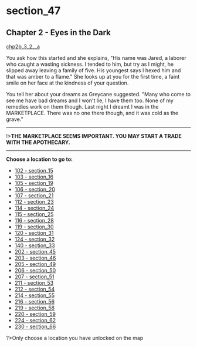
# section_47

## Chapter 2 - Eyes in the Dark

[chp2b_3_2__a](../../decomp/app/src/main/res/raw/chp2b_3_2__a.mp3 ':include :type=audio')

You ask how this started and she explains, "His name was Jared, a laborer who caught a wasting sickness. I tended to him, but try as I might, he slipped away leaving a family of five. His youngest says I hexed him and that was amber to a flame." She looks up at you for the first time, a faint smile on her face at the kindness of your question.

You tell her about your dreams as Greycane suggested. "Many who come to see me have bad dreams and I won't lie, I have them too. None of my remedies work on them though. Last night I dreamt I was in the MARKETPLACE. There was no one there though, and it was cold as the grave."

---

!>**THE MARKETPLACE SEEMS IMPORTANT.  YOU MAY START A TRADE WITH THE APOTHECARY.** 

---



**Choose a location to go to:**

- [102 - section_15](output/chapter2/section_15.md)
- [103 - section_16](output/chapter2/section_16.md)
- [105 - section_19](output/chapter2/section_19.md)
- [106 - section_20](output/chapter2/section_20.md)
- [107 - section_21](output/chapter2/section_21.md)
- [112 - section_23](output/chapter2/section_23.md)
- [114 - section_24](output/chapter2/section_24.md)
- [115 - section_25](output/chapter2/section_25.md)
- [116 - section_28](output/chapter2/section_28.md)
- [119 - section_30](output/chapter2/section_30.md)
- [120 - section_31](output/chapter2/section_31.md)
- [124 - section_32](output/chapter2/section_32.md)
- [140 - section_33](output/chapter2/section_33.md)
- [202 - section_45](output/chapter2/section_45.md)
- [203 - section_46](output/chapter2/section_46.md)
- [205 - section_49](output/chapter2/section_49.md)
- [206 - section_50](output/chapter2/section_50.md)
- [207 - section_51](output/chapter2/section_51.md)
- [211 - section_53](output/chapter2/section_53.md)
- [212 - section_54](output/chapter2/section_54.md)
- [214 - section_55](output/chapter2/section_55.md)
- [216 - section_56](output/chapter2/section_56.md)
- [219 - section_58](output/chapter2/section_58.md)
- [220 - section_59](output/chapter2/section_59.md)
- [224 - section_62](output/chapter2/section_62.md)
- [230 - section_66](output/chapter2/section_66.md)


?>Only choose a location you have unlocked on the map


